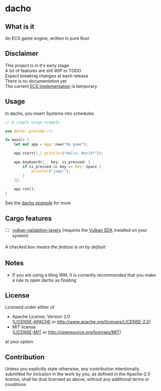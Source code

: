 <!-- dacho/README.md -->

# dacho

## What is it
An ECS game engine, written in pure Rust

## Disclaimer
This project is in it's early stage  
A lot of features are still WIP or TODO  
Expect breaking changes at each release  
There is no documentation yet  
The current [ECS implementation](src/ecs/world.rs) is temporary

## Usage
In dacho, you insert Systems into schedules  
```rust
// A simple usage example

use dacho::prelude::*;

fn main() {
    let mut app = App::new("My game");

    app.start(|_| println!("Hello, World!"));

    app.keyboard(|_, key, is_pressed| {
        if is_pressed && key == Key::Space {
            println!("jump!");
        }
    });

    app.run();
}
```
See the [dacho example](https://github.com/mochou-p/dacho-example) for more

## Cargo features
- [ ] [vulkan-validation-layers](https://github.com/KhronosGroup/Vulkan-ValidationLayers) (requires the [Vulkan SDK](https://vulkan.lunarg.com/sdk/home) installed on your system)
###### A checked box means the feature is on by default

## Notes
- If you are using a tiling WM, it is currently recommended that you make a rule to open dacho as floating

## License
Licensed under either of
 * Apache License, Version 2.0  
   ([LICENSE-APACHE](LICENSE-APACHE) or http://www.apache.org/licenses/LICENSE-2.0)
 * MIT license  
   ([LICENSE-MIT](LICENSE-MIT) or http://opensource.org/licenses/MIT)

at your option.

## Contribution
Unless you explicitly state otherwise, any contribution intentionally submitted
for inclusion in the work by you, as defined in the Apache-2.0 license, shall be
dual licensed as above, without any additional terms or conditions

